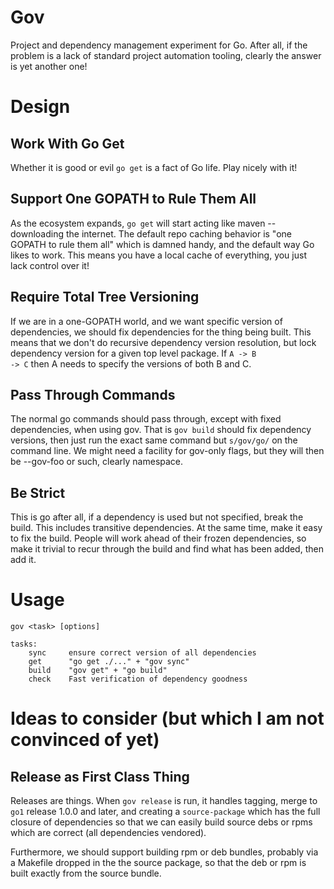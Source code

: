 # Gov #

Project and dependency management experiment for Go. After all, if the
problem is a lack of standard project automation tooling, clearly the
answer is yet another one!

# Design #

## Work With Go Get ##

Whether it is good or evil <code>go get</code> is a fact of Go life.
Play nicely with it!

## Support One GOPATH to Rule Them All ##

As the ecosystem expands, <code>go get</code> will start acting like
maven -- downloading the internet. The default repo caching behavior
is "one GOPATH to rule them all" which is damned handy, and the
default way Go likes to work. This means you have a local cache of
everything, you just lack control over it!

## Require Total Tree Versioning ##

If we are in a one-GOPATH world, and we want specific version of
dependencies, we should fix dependencies for the thing being built.
This means that we don't do recursive dependency version resolution,
but lock dependency version for a given top level package. If <code>A
-> B -> C</code> then A needs to specify the versions of both B and C.

## Pass Through Commands ##

The normal go commands should pass through, except with fixed
dependencies, when using gov. That is <code>gov build</code> should
fix dependency versions, then just run the exact same command but
<code>s/gov/go/</code> on the command line. We might need a facility
for gov-only flags, but they will then be --gov-foo or such, clearly
namespace.

## Be Strict ##

This is go after all, if a dependency is used but not specified,
break the build. This includes transitive dependencies. At the same
time, make it easy to fix the build. People will work ahead of their
frozen dependencies, so make it trivial to recur through the build and
find what has been added, then add it.

# Usage #

```
gov <task> [options]

tasks:
    sync     ensure correct version of all dependencies
    get      "go get ./..." + "gov sync"
    build    "gov get" + "go build"
    check    Fast verification of dependency goodness
```


# Ideas to consider (but which I am not convinced of yet) #

## Release as First Class Thing ##

Releases are things. When <code>gov release</code> is run, it handles
tagging, merge to <code>go1</code> release 1.0.0 and later, and
creating a <code>source-package</code> which has the full closure of
dependencies so that we can easily build source debs or rpms which are
correct (all dependencies vendored).

Furthermore, we should support building rpm or deb bundles, probably
via a Makefile dropped in the the source package, so that the deb or
rpm is built exactly from the source bundle.
